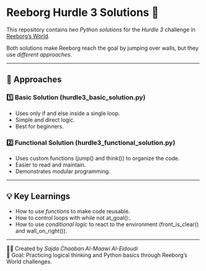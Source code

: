 ﻿# Reeborg Hurdle 3 Solutions 🧩

This repository contains *two Python solutions* for the *Hurdle 3* challenge in [Reeborg’s World](https://reeborg.ca/).

Both solutions make Reeborg reach the goal by jumping over walls, but they use *different approaches*.

---

## 🧠 Approaches

### 1️⃣ Basic Solution (hurdle3_basic_solution.py)
- Uses only if and else inside a single loop.
- Simple and direct logic.
- Best for beginners.

### 2️⃣ Functional Solution (hurdle3_functional_solution.py)
- Uses custom functions (jump() and think()) to organize the code.
- Easier to read and maintain.
- Demonstrates modular programming.

---

## 💡 Key Learnings
- How to use *functions* to make code reusable.
- How to control loops with while not at_goal():.
- How to use *conditional logic* to react to the environment (front_is_clear() and wall_on_right()).

---

👩‍💻 Created by *Sajda Chaaban Al-Maawi Al-Eidoudi*  
🎯 Goal: Practicing logical thinking and Python basics through Reeborg’s World challenges.